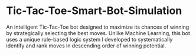 # Tic-Tac-Toe-Smart-Bot-Simulation
An intelligent Tic-Tac-Toe bot designed to maximize its chances of winning by strategically selecting the best moves. Unlike Machine Learning, this bot uses a unique rule-based logic system I developed to systematically identify and rank moves in descending order of winning potential.
